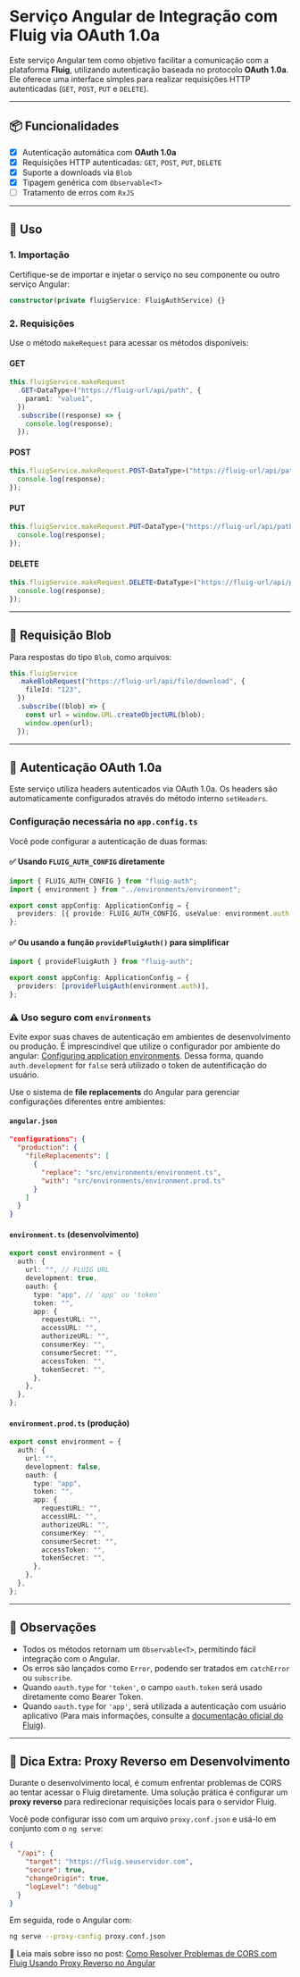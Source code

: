 # Serviço Angular de Integração com Fluig via OAuth 1.0a

Este serviço Angular tem como objetivo facilitar a comunicação com a plataforma **Fluig**, utilizando autenticação baseada no protocolo **OAuth 1.0a**. Ele oferece uma interface simples para realizar requisições HTTP autenticadas (`GET`, `POST`, `PUT` e `DELETE`).

---

## 📦 Funcionalidades

- [x] Autenticação automática com **OAuth 1.0a**
- [x] Requisições HTTP autenticadas: `GET`, `POST`, `PUT`, `DELETE`
- [x] Suporte a downloads via `Blob`
- [x] Tipagem genérica com `Observable<T>`
- [ ] Tratamento de erros com `RxJS`

---

## 🚀 Uso

### 1. Importação

Certifique-se de importar e injetar o serviço no seu componente ou outro serviço Angular:

```ts
constructor(private fluigService: FluigAuthService) {}
```

### 2. Requisições

Use o método `makeRequest` para acessar os métodos disponíveis:

#### GET

```ts
this.fluigService.makeRequest
  .GET<DataType>("https://fluig-url/api/path", {
    param1: "value1",
  })
  .subscribe((response) => {
    console.log(response);
  });
```

#### POST

```ts
this.fluigService.makeRequest.POST<DataType>("https://fluig-url/api/path", { key: "value" }, { param1: "value1" }).subscribe((response) => {
  console.log(response);
});
```

#### PUT

```ts
this.fluigService.makeRequest.PUT<DataType>("https://fluig-url/api/path", { key: "updatedValue" }, { param1: "value1" }).subscribe((response) => {
  console.log(response);
});
```

#### DELETE

```ts
this.fluigService.makeRequest.DELETE<DataType>("https://fluig-url/api/path", { param1: "value1" }).subscribe((response) => {
  console.log(response);
});
```

---

## 📁 Requisição Blob

Para respostas do tipo `Blob`, como arquivos:

```ts
this.fluigService
  .makeBlobRequest("https://fluig-url/api/file/download", {
    fileId: "123",
  })
  .subscribe((blob) => {
    const url = window.URL.createObjectURL(blob);
    window.open(url);
  });
```

---

## 🔐 Autenticação OAuth 1.0a

Este serviço utiliza headers autenticados via OAuth 1.0a. Os headers são automaticamente configurados através do método interno `setHeaders`.

### Configuração necessária no `app.config.ts`

Você pode configurar a autenticação de duas formas:

#### ✅ Usando `FLUIG_AUTH_CONFIG` diretamente

```ts
import { FLUIG_AUTH_CONFIG } from "fluig-auth";
import { environment } from "../environments/environment";

export const appConfig: ApplicationConfig = {
  providers: [{ provide: FLUIG_AUTH_CONFIG, useValue: environment.auth }],
};
```

#### ✅ Ou usando a função `provideFluigAuth()` para simplificar

```ts
import { provideFluigAuth } from "fluig-auth";

export const appConfig: ApplicationConfig = {
  providers: [provideFluigAuth(environment.auth)],
};
```

### ⚠️ Uso seguro com `environments`

Evite expor suas chaves de autenticação em ambientes de desenvolvimento ou produção. É imprescindivel que utilize o configurador por ambiente do angular: [Configuring application environments](https://angular.dev/tools/cli/environments). Dessa forma, quando `auth.development` for `false` será utilizado o token de autentificação do usuário.

Use o sistema de **file replacements** do Angular para gerenciar configurações diferentes entre ambientes:

#### `angular.json`

```json
"configurations": {
  "production": {
    "fileReplacements": [
      {
        "replace": "src/environments/environment.ts",
        "with": "src/environments/environment.prod.ts"
      }
    ]
  }
}
```

#### `environment.ts` (desenvolvimento)

```ts
export const environment = {
  auth: {
    url: "", // FLUIG URL
    development: true,
    oauth: {
      type: "app", // 'app' ou 'token'
      token: "",
      app: {
        requestURL: "",
        accessURL: "",
        authorizeURL: "",
        consumerKey: "",
        consumerSecret: "",
        accessToken: "",
        tokenSecret: "",
      },
    },
  },
};
```

#### `environment.prod.ts` (produção)

```ts
export const environment = {
  auth: {
    url: "",
    development: false,
    oauth: {
      type: "app",
      token: "",
      app: {
        requestURL: "",
        accessURL: "",
        authorizeURL: "",
        consumerKey: "",
        consumerSecret: "",
        accessToken: "",
        tokenSecret: "",
      },
    },
  },
};
```

---

## 🧠 Observações

- Todos os métodos retornam um `Observable<T>`, permitindo fácil integração com o Angular.
- Os erros são lançados como `Error`, podendo ser tratados em `catchError` ou `subscribe`.
- Quando `oauth.type` for `'token'`, o campo `oauth.token` será usado diretamente como Bearer Token.
- Quando `oauth.type` for `'app'`, será utilizada a autenticação com usuário aplicativo (Para mais informações, consulte a [documentação oficial do Fluig](https://tdn.totvs.com/pages/releaseview.action?pageId=234455783)).

---

## 🧪 Dica Extra: Proxy Reverso em Desenvolvimento

Durante o desenvolvimento local, é comum enfrentar problemas de CORS ao tentar acessar o Fluig diretamente. Uma solução prática é configurar um **proxy reverso** para redirecionar requisições locais para o servidor Fluig.

Você pode configurar isso com um arquivo `proxy.conf.json` e usá-lo em conjunto com o `ng serve`:

```json
{
  "/api": {
    "target": "https://fluig.seuservidor.com",
    "secure": true,
    "changeOrigin": true,
    "logLevel": "debug"
  }
}
```

Em seguida, rode o Angular com:

```bash
ng serve --proxy-config proxy.conf.json
```

📖 Leia mais sobre isso no post: [Como Resolver Problemas de CORS com Fluig Usando Proxy Reverso no Angular](https://devoncommand.com/pt/posts/programming/2025/proxy-angular-fluig/)
